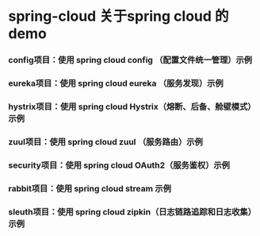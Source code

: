 # spring-cloud 关于spring cloud 的demo

### config项目：使用 spring cloud config （配置文件统一管理）示例
### eureka项目：使用 spring cloud eureka （服务发现）示例
### hystrix项目：使用 spring cloud Hystrix（熔断、后备、舱壁模式）示例
### zuul项目：使用 spring cloud zuul （服务路由）示例
### security项目：使用 spring cloud OAuth2（服务鉴权）示例
### rabbit项目：使用 spring cloud stream 示例
### sleuth项目：使用 spring cloud zipkin（日志链路追踪和日志收集）示例
